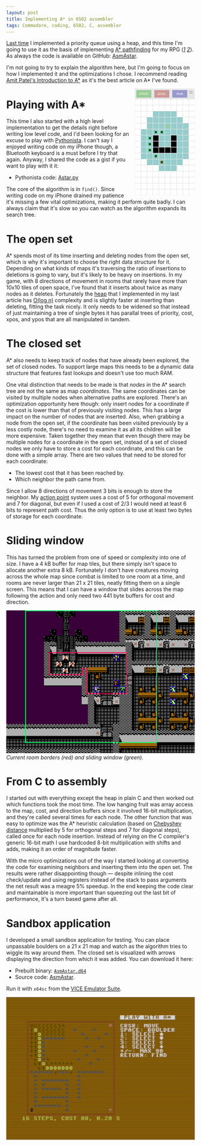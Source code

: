 ```yaml
---
layout: post
title: Implementing A* in 6502 assembler
tags: Commodore, coding, 6502, C, assembler
---
```


[Last time](/2014/05/02/priority-qeue-in-asm.html) I implemented a priority queue using a heap, and this time I'm going to use it as the basis of implementing [A\* pathfinding](http://theory.stanford.edu/~amitp/GameProgramming/) for my RPG (*[1](/images/Mutant-Combat.png) [2](/images/Mutant-World.png)*). As always the code is available on GitHub: [AsmAstar](https://github.com/MagerValp/AsmAstar).

I'm not going to try to explain the algorithm here, but I'm going to focus on how I implemented it and the optimizations I chose. I recommend reading [Amit Patel's Introduction to A\*](http://theory.stanford.edu/~amitp/GameProgramming/AStarComparison.html) as it's the best article on A\* I've found.


<img src="/images/AstarPy.png" alt="Astar.py" style="float:right; margin-left: 15px">

# Playing with A\*

This time I also started with a high level implementation to get the details right before writing low level code, and I'd been looking for an excuse to play with [Pythonista](http://omz-software.com/pythonista/). I can't say I enjoyed writing code on my iPhone though, a Bluetooth keyboard is a must before I try that again. Anyway, I shared the code as a gist if you want to play with it it:

* Pythonista code: [Astar.py](https://gist.github.com/MagerValp/11369992)

The core of the algorithm is in `find()`. Since writing code on my iPhone drained my patience it's missing a few vital optimizations, making it perform quite badly. I can always claim that it's slow so you can watch as the algorithm expands its search tree.


# The open set

A\* spends most of its time inserting and deleting nodes from the open set, which is why it's important to choose the right data structure for it. Depending on what kinds of maps it's traversing the ratio of insertions to deletions is going to vary, but it's likely to be heavy on insertions. In my game, with 8 directions of movement in rooms that rarely have more than 10x10 tiles of open space, I've found that it inserts about twice as many nodes as it deletes. Fortunately the [heap](/2014/05/02/priority-qeue-in-asm.html) that I implemented in my last article has [O(log n)](http://bigocheatsheet.com/) complexity and is slightly faster at inserting than deleting, fitting the task nicely. It only needs to be widened so that instead of just maintaining a tree of single bytes it has parallal trees of priority, cost, xpos, and ypos that are all manipulated in tandem.


# The closed set

A\* also needs to keep track of nodes that have already been explored, the set of closed nodes. To support large maps this needs to be a dynamic data structure that features fast lookups and doesn't use too much RAM.

One vital distinction that needs to be made is that *nodes* in the A\* search tree are not the same as map *coordinates*. The same coordinates can be visited by multiple nodes when alternative paths are explored. There's an optimization opportunity here though: only insert nodes for a coordinate if the cost is lower than that of previously visiting nodes. This has a large impact on the number of nodes that are inserted. Also, when grabbing a node from the open set, if the coordinate has been visited previously by a less costly node, there's no need to examine it as all its children will be more expensive. Taken together they mean that even though there may be multiple nodes for a coordinate in the open set, instead of a set of closed nodes we only have to store a cost for each coordinate, and this can be done with a simple array. There are two values that need to be stored for each coordinate:

* The lowest cost that it has been reached by.
* Which neighbor the path came from.

Since I allow 8 directions of movement 3 bits is enough to store the neighbor. My [action point](http://en.wikipedia.org/wiki/Action_point) system uses a cost of 5 for orthogonal movement and 7 for diagonal, but even if I used a cost of 2/3 I would need at least 6 bits to represent path cost. Thus the only option is to use at least two bytes of storage for each coordinate.


# Sliding window

This has turned the problem from one of speed or complexity into one of size. I have a 4&nbsp;kB buffer for map tiles, but there simply isn't space to allocate another extra 8 kB. Fortunately I don't have creatures moving across the whole map since combat is limited to one room at a time, and rooms are never larger than 21&nbsp;x&nbsp;21 tiles, neatly fitting them on a single screen. This means that I can have a window that slides across the map following the action and only need two 441 byte buffers for cost and direction.

![Sliding Window](/images/Mutant-Sliding-Window.png)
*Current room borders (red) and sliding window (green).*


# From C to assembly

I started out with everything except the heap in plain C and then worked out which functions took the most time. The low hanging fruit was array access to the map, cost, and direction buffers since it involved 16-bit multiplication, and they're called several times for each node. The other function that was easy to optimize was the A* heuristic calculation (based on [Chebyshev distance](http://en.wikipedia.org/wiki/Chebyshev_distance) multiplied by 5 for orthogonal steps and 7 for diagonal steps), called once for each node insertion. Instead of relying on the C compiler's generic 16-bit math I use hardcoded 8-bit multiplication with shifts and adds, making it an order of magnitude faster.

With the micro optimizations out of the way I started looking at converting the code for examining neighbors and inserting them into the open set. The results were rather disappointing though &mdash; despite inlining the cost check/update and using registers instead of the stack to pass arguments the net result was a meagre 5% speedup. In the end keeping the code clear and maintainable is more important than squeezing out the last bit of performance, it's a turn based game after all.


# Sandbox application

I developed a small sandbox application for testing. You can place unpassable boulders on a 21&nbsp;x&nbsp;21 map and watch as the algorithm tries to wiggle its way around them. The closed set is visualized with arrows displaying the direction from which it was added. You can download it here:

* Prebuilt binary: [`AsmAstar.d64`](/data/AsmAstar.d64)
* Source code: [AsmAstar](https://github.com/MagerValp/AsmAstar).

Run it with `x64sc` from the [VICE Emulator Suite](http://vice-emu.sourceforge.net/index.html#download).

![AsmAstar](/images/asmastar.png)
